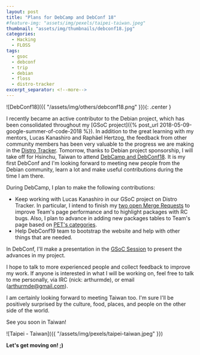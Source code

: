 ```yaml
---
layout: post
title: "Plans for DebCamp and DebConf 18"
#feature-img: "assets/img/pexels/taipei-taiwan.jpeg"
thumbnail: "assets/img/thumbnails/debconf18.jpg"
categories:
  - Hacking
  - FLOSS
tags:
  - gsoc
  - debconf
  - trip
  - debian
  - floss
  - distro-tracker
excerpt_separator: <!--more-->
---
```


![DebConf18]({{ "/assets/img/others/debconf18.png" }}){: .center }


I recently became an active contributor to the Debian project, which has been
consolidated throughout my
[GSoC project]({% post_url 2018-05-09-google-summer-of-code-2018 %}).
In addition to the great learning with my mentors, Lucas Kanashiro and Raphäel
Hertzog, the feedback from other community members has been very valuable to
the progress we are making in the [Distro Tracker](http://tracker.debian.org).
Tomorrow, thanks to Debian project sponsorship, I will take off for Hsinchu, Taiwan
to attend [DebCamp and DebConf18](https://debconf18.debconf.org). It is my
first DebConf and I'm looking forward to meeting new people from the Debian
community, learn a lot and make useful contributions during the time I am there.

<!--more-->

During DebCamp, I plan to make the following contributions: 

* Keep working with Lucas Kanashiro in our GSoC project on Distro Tracker.
In particular, I intend to finish my
[two open Merge Requests](https://salsa.debian.org/qa/distro-tracker/merge_requests/)
to improve Team's page performance and to highlight packages with RC bugs.
Also, I plan to advance in adding new packages tables to Team's page based
on [PET's categories](https://salsa.debian.org/arthurmde-guest/gsoc-2018/blob/master/images/PET-tables.png).
* Help  DebConf19 team to bootstrap the website and help with other things
that are needed.

In DebConf, I'll make a presentation in the [GSoC Session](https://debconf18.debconf.org/talks/125-gsoc-session/)
to present the advances in my project.

I hope to talk to more experienced people and collect feedback to improve my
work. If anyone is interested in what I will be working on, feel free to talk
to me personally, via IRC (nick: arthurmde), or email (arthurmde@gmail.com).

I am certainly looking forward to meeting Taiwan too. I'm sure I'll be
positively surprised by the culture, food, places, and people on the 
other side of the world.

See you soon in Taiwan!

![Taipei - Taiwan]({{ "/assets/img/pexels/taipei-taiwan.jpeg" }})


<span>**Let's get moving on! ;)**</span>
